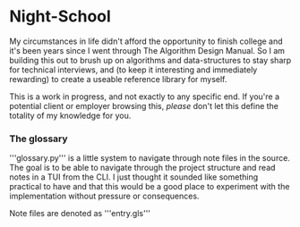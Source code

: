 # Night-School

My circumstances in life didn't afford the opportunity to finish college and it's been years since I went through The Algorithm Design Manual. So I am building this out to brush up on algorithms and data-structures to stay sharp for technical interviews, and (to keep it interesting and immediately rewarding) to create a useable reference library for myself.

This is a work in progress, and not exactly to any specific end. If you're a potential client or employer browsing this, *please* don't let this define the totality of my knowledge for you.

### The glossary

'''glossary.py''' is a little system to navigate through note files in the source. The goal is to be able to navigate through the project structure and read notes in a TUI from the CLI. I just thought it sounded like something practical to have and that this would be a good place to experiment with the implementation without pressure or consequences.

Note files are denoted as '''entry.gls''' 


